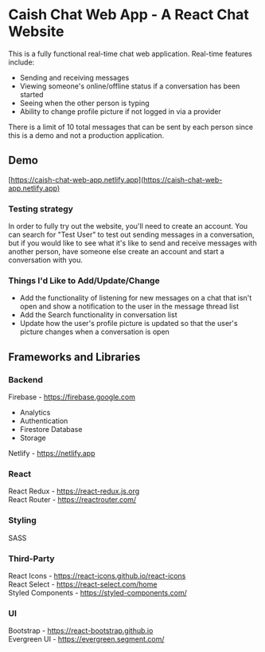 # Caish Chat Web App - A React Chat Website
This is a fully functional real-time chat web application. Real-time features include:
- Sending and receiving messages
- Viewing someone's online/offline status if a conversation has been started
- Seeing when the other person is typing
- Ability to change profile picture if not logged in via a provider

There is a limit of 10 total messages that can be sent by each person since this is a demo and not a production application.

## Demo
[https://caish-chat-web-app.netlify.app](https://caish-chat-web-app.netlify.app)

### Testing strategy
In order to fully try out the website, you'll need to create an account. You can search for "Test User" to test out sending messages in a conversation, but if you would like to see what it's like to send and receive messages with another person, have someone else create an account and start a conversation with you.

### Things I'd Like to Add/Update/Change
- Add the functionality of listening for new messages on a chat that isn't open and show a notification to the user in the message thread list
- Add the Search functionality in conversation list
- Update how the user's profile picture is updated so that the user's picture changes when a conversation is open

## Frameworks and Libraries
### Backend
Firebase - https://firebase.google.com
- Analytics
- Authentication
- Firestore Database
- Storage

Netlify - https://netlify.app<br/>

### React
React Redux - https://react-redux.js.org<br/>
React Router - https://reactrouter.com/

### Styling
SASS

### Third-Party
React Icons - https://react-icons.github.io/react-icons<br/>
React Select - https://react-select.com/home<br/>
Styled Components - https://styled-components.com/

### UI
Bootstrap - https://react-bootstrap.github.io<br/>
Evergreen UI - https://evergreen.segment.com/
